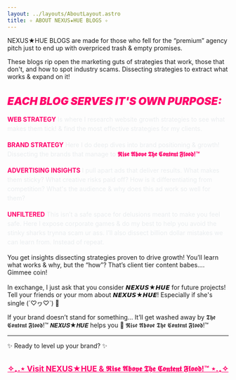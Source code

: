 ```yaml
---
layout: ../layouts/AboutLayout.astro
title: ✧ ABOUT NEXUS★HUE BLOGS ✧
---
```


NEXUS★HUE BLOGS are made for those who fell for the “premium” agency pitch just to end up with overpriced trash & empty promises.

These blogs rip open the marketing guts of strategies that work, those that don't, and how to spot industry scams. Dissecting strategies to extract what works & expand on it!

<section class="blog-purposes">
  <h2>EACH BLOG SERVES IT'S OWN PURPOSE:</h2>
  <ul>
    <li>
      <strong><em>WEB STRATEGY</em></strong> Is where I research website growth strategies to see what makes them tick! & find the most effective strategies for my clients. 
    </li>
    <li>
      <strong><em>BRAND STRATEGY</em></strong> Here I do deep dives into brand positioning & growth! Dissecting the brands that manage to <em> 𝕽𝖎𝖘𝖊 𝕬𝖇𝖔𝖛𝖊 𝕿𝖍𝖊 𝕮𝖔𝖓𝖙𝖊𝖓𝖙 𝕱𝖑𝖔𝖔𝖉!™ </em>
    </li>
    <li>
      <strong><em>ADVERTISING INSIGHTS</em></strong> I pull apart ads that deliver results. What makes them sticky? What creative risks paid off? 
      How is it differentiating from competition? What's the audience & why does this ad work so well for them?
    </li>
    <li>
      <strong><em>UNFILTERED</em></strong> This isn’t a safe space for delusions meant to make you feel safe. Here I expose corporate games & do my best to help you avoid the stinky sharks trynna scam ur ass. I’ll also dissect billion dollar mistakes we can learn from. Instead of repeat.
    </li>
  </ul>
</section>

<style>
  .blog-purposes {
    margin-top: 2rem;
    font-family: -apple-system, BlinkMacSystemFont, "Segoe UI", Roboto, Oxygen,
      Ubuntu, Cantarell, "Open Sans", "Helvetica Neue", sans-serif;
    color: #eaedef; /* Light text */
  }
  .blog-purposes h2 {
    font-weight: 900;
    font-style: italic;
    font-size: 1.5rem;
    margin-bottom: 1rem;
    color: #ff006a; /* Your accent pink */
  }
  .blog-purposes ul {
    list-style-type: none;
    padding-left: 0;
  }
  .blog-purposes li {
    margin-bottom: 1rem;
    line-height: 1.5;
  }
  .blog-purposes strong {
    color: #ff006a;
  }
  .blog-purposes em {
    font-style: normal;
    color: #ff006a;
    font-weight: 700;
  }
</style>

You get insights dissecting strategies proven to drive growth! You’ll learn what works & why, but the “how”? That’s client tier content babes.... Gimmee coin!<br><br>
In exchange,
I just ask that you consider 𝙉𝙀𝙓𝙐𝙎★𝙃𝙐𝙀 for future projects! Tell your friends or your mom about 𝙉𝙀𝙓𝙐𝙎★𝙃𝙐𝙀! Especially if she's single (´♡ヮ♡`) 🌹 <br>

If your brand doesn’t stand for something...
It’ll get washed away by 𝕿𝖍𝖊 𝕮𝖔𝖓𝖙𝖊𝖓𝖙 𝕱𝖑𝖔𝖔𝖉!™
𝙉𝙀𝙓𝙐𝙎★𝙃𝙐𝙀 helps you 🫵
𝕽𝖎𝖘𝖊 𝕬𝖇𝖔𝖛𝖊 𝕿𝖍𝖊 𝕮𝖔𝖓𝖙𝖊𝖓𝖙 𝕱𝖑𝖔𝖔𝖉!™

---

✨ Ready to level up your brand? ✨

<div style="text-align: center; margin-top: 2rem;">
  <a href="https://nexushue.com" target="_blank" style="font-weight: bold; font-size: 1.1rem; text-decoration: underline; color: rgb(255, 0, 106);">
    ✧₊.⋆ Visit NEXUS★HUE & 𝕽𝖎𝖘𝖊 𝕬𝖇𝖔𝖛𝖊 𝕿𝖍𝖊 𝕮𝖔𝖓𝖙𝖊𝖓𝖙 𝕱𝖑𝖔𝖔𝖉!™ ⋆.₊✧
  </a>
</div>
